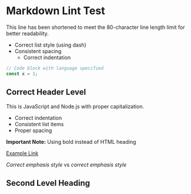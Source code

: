 # Markdown Lint Test

This line has been shortened to meet the 80-character line length limit for better
readability.

- Correct list style (using dash)
- Consistent spacing
  - Correct indentation

```javascript
// Code block with language specified
const x = 1;
```

## Correct Header Level

This is JavaScript and Node.js with proper capitalization.

- Correct indentation
- Consistent list items
- Proper spacing

**Important Note:** Using bold instead of HTML heading

[Example Link](http://example.com)

_Correct emphasis style_ vs _correct emphasis style_

## Second Level Heading
